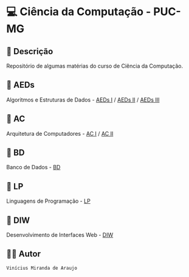 # 💻 Ciência da Computação - PUC-MG 

## 📝 Descrição

Repositório de algumas matérias do curso de Ciência da Computação.

## 📁 AEDs

Algoritmos e Estruturas de Dados - [AEDs I](AEDs/AEDs_I) / [AEDs II](/AEDs/AEDs_II/) / [AEDs III](/AEDs/AEDs_III/)

## 📁 AC

Arquitetura de Computadores - [AC I](/ACs/AC_I/) / [AC II](/ACs/AC_II/)

## 📁 BD 

Banco de Dados - [BD](/BD/)

## 📁 LP 

Linguagens de Programação - [LP](/LP/)

## 📁 DIW

Desenvolvimento de Interfaces Web - [DIW](DIW)

## 👨‍💻 Autor

`Vinícius Miranda de Araujo`
